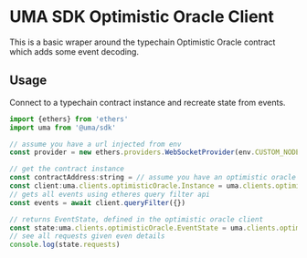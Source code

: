 # UMA SDK Optimistic Oracle Client

This is a basic wraper around the typechain Optimistic Oracle contract which adds some event decoding.

## Usage

Connect to a typechain contract instance and recreate state from events.

```js
import {ethers} from 'ethers'
import uma from '@uma/sdk'

// assume you have a url injected from env
const provider = new ethers.providers.WebSocketProvider(env.CUSTOM_NODE_URL)

// get the contract instance
const contractAddress:string = // assume you have an optimistic oracle address you want to connect to
const client:uma.clients.optimisticOracle.Instance = uma.clients.optimisticOracle.connect(contractAddress,provider)
// gets all events using etheres query filter api
const events = await client.queryFilter({})

// returns EventState, defined in the optimistic oracle client
const state:uma.clients.optimisticOracle.EventState = uma.clients.optimisticOracle.getEventState(events)
// see all requests given even details
console.log(state.requests)

```

